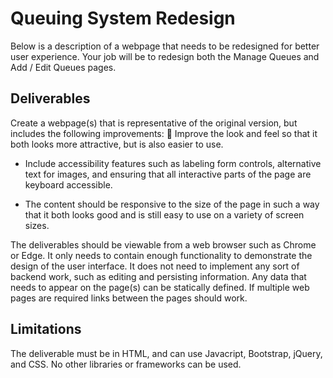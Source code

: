 # Queuing System Redesign

Below is a description of a webpage that needs to be redesigned for better user experience. Your job will be to redesign
both the Manage Queues and Add / Edit Queues pages.

## Deliverables
Create a webpage(s) that is representative of the original version, but includes the following improvements:
 Improve the look and feel so that it both looks more attractive, but is also easier to use.

- Include accessibility features such as labeling form controls, alternative text for images, and ensuring that all
interactive parts of the page are keyboard accessible.

-  The content should be responsive to the size of the page in such a way that it both looks good and is still easy to
use on a variety of screen sizes.

The deliverables should be viewable from a web browser such as Chrome or Edge. It only needs to contain enough
functionality to demonstrate the design of the user interface. It does not need to implement any sort of backend work,
such as editing and persisting information. Any data that needs to appear on the page(s) can be statically defined. If
multiple web pages are required links between the pages should work.

## Limitations
The deliverable must be in HTML, and can use Javacript, Bootstrap, jQuery, and CSS. No other libraries or frameworks
can be used.
